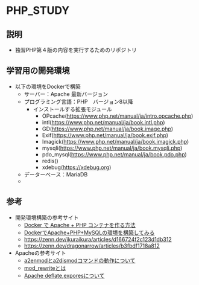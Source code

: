 # PHP_STUDY

## 説明
- 独習PHP第４版の内容を実行するためのリポジトリ

## 学習用の開発環境
- 以下の環境をDockerで構築
  - サーバー：Apache 最新バージョン
  - プログラミング言語：PHP　バージョン8以降
    - インストールする拡張モジュール
      - OPcache(https://www.php.net/manual/ja/intro.opcache.php)
      - intl(https://www.php.net/manual/ja/book.intl.php)
      - GD(https://www.php.net/manual/ja/book.image.php)
      - Exif(https://www.php.net/manual/ja/book.exif.php)
      - Imagick(https://www.php.net/manual/ja/book.imagick.php)
      - mysqli(https://www.php.net/manual/ja/book.mysqli.php)
      - pdo_mysql(https://www.php.net/manual/ja/book.pdo.php)
      - redis()
      - xdebug(https://xdebug.org)
  - データーベース：MariaDB
  - 


## 参考
- 開発環境構築の参考サイト
  - [Docker で Apache + PHP コンテナを作る方法](https://lazesoftware.com/ja/blog/230220/)
  - [DockerでApache+PHP+MySQLの環境を構築してみる](https://qiita.com/me-654393/items/1ed212cb33eafe734835)
  - https://zenn.dev/ikuraikura/articles/d166724f2c123d1db312
  - https://zenn.dev/dragonarrow/articles/b3fbdf1718a812
- Apacheの参考サイト
  - [a2enmodとa2dismodコマンドの動作について](https://web.just4fun.biz/?Apache/a2enmodとa2dismodコマンドの動作について)
  - [mod_rewriteとは](https://qiita.com/miyuki_samitani/items/b22e1738b2737c655785)
  - [Apache deflate,exporesについて](https://serverlog.jp/apache2-2/)